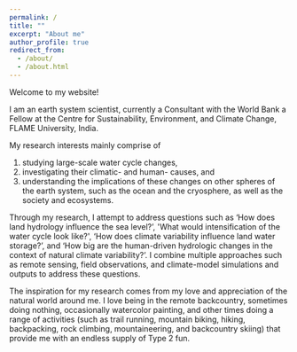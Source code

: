 ```yaml
---
permalink: /
title: ""
excerpt: "About me"
author_profile: true
redirect_from:
  - /about/
  - /about.html
---
```


Welcome to my website!

I am an earth system scientist, currently a Consultant with the World Bank a Fellow at the Centre for Sustainability, Environment, and Climate Change, FLAME University, India. 

My research interests mainly comprise of
1. studying large-scale water cycle changes,
2. investigating their climatic- and human- causes, and
3. understanding the implications of these changes on other spheres of the earth system, such as the ocean and the cryosphere, as well as the society and ecosystems.  

Through my research, I attempt to address questions such as ‘How does land hydrology influence the sea level?’, 'What would intensification of the water cycle look like?', ‘How does climate variability influence land water storage?’, and ‘How big are the human-driven hydrologic changes in the context of natural climate variability?’. I combine multiple approaches such as remote sensing, field observations, and climate-model simulations and outputs to address these questions. 

The inspiration for my research comes from my love and appreciation of the natural world around me. I love being in the remote backcountry, sometimes doing nothing, occasionally watercolor painting, and other times doing a range of activities (such as trail running, mountain biking, hiking, backpacking, rock climbing, mountaineering, and backcountry skiing) that provide me with an endless supply of Type 2 fun. 


<object data="/files/cv_overleaf.pdf" type='application/pdf'></object>


<!-- mainly study large-scale changes in the hydrologic cycle


I study Earth System Science (ESS). ESS lets me study all the spheres of the natural world and explore their connections. Essentially studying Gaia hypothesis, but scientifically!

Specifically, I study large-scale changes in the hydrologic cycle,

My love for mountains often finds me winter mountaineering and backcountry skiing, trad and alpine climbing, and winter backpacking in the Colorado Rockies and the Sierras, and trail running and mountain biking in the local San Gabriels. My preferred medium for expressing my appreciation for nature is spontaneous plein air water colors. When home, I enjoy relaxing by cooking, listening to jazz, and attempting to improvise on mandolin and harmonica.

This site is a one stop to be updated with all the things I'm up to! So please stay tuned! -->
